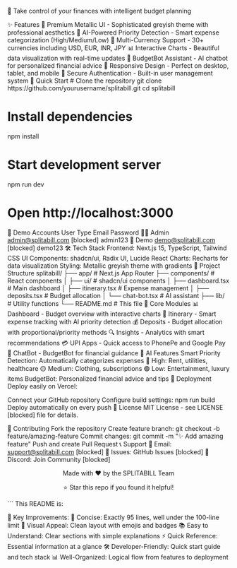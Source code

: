 🎯 Take control of your finances with intelligent budget planning

</div>
✨ Features
🎨 Premium Metallic UI - Sophisticated greyish theme with professional aesthetics
🤖 AI-Powered Priority Detection - Smart expense categorization (High/Medium/Low)
💱 Multi-Currency Support - 30+ currencies including USD, EUR, INR, JPY
📊 Interactive Charts - Beautiful data visualization with real-time updates
💬 BudgetBot Assistant - AI chatbot for personalized financial advice
📱 Responsive Design - Perfect on desktop, tablet, and mobile
🔐 Secure Authentication - Built-in user management system
🚀 Quick Start
# Clone the repository
git clone https://github.com/yourusername/splitabill.git
cd splitabill

# Install dependencies
npm install

# Start development server
npm run dev

# Open http://localhost:3000
🔐 Demo Accounts
User Type	Email	Password
👨‍💼 Admin	admin@splitabill.com [blocked]	admin123
🧪 Demo	demo@splitabill.com [blocked]	demo123
🛠️ Tech Stack
Frontend: Next.js 15, TypeScript, Tailwind CSS
UI Components: shadcn/ui, Radix UI, Lucide React
Charts: Recharts for data visualization
Styling: Metallic greyish theme with gradients
📁 Project Structure
splitabill/
├── app/                 # Next.js App Router
├── components/          # React components
│   ├── ui/             # shadcn/ui components
│   ├── dashboard.tsx   # Main dashboard
│   ├── itinerary.tsx   # Expense management
│   ├── deposits.tsx    # Budget allocation
│   └── chat-bot.tsx    # AI assistant
├── lib/                # Utility functions
└── README.md           # This file
🎯 Core Modules
📊 Dashboard - Budget overview with interactive charts
📅 Itinerary - Smart expense tracking with AI priority detection
💰 Deposits - Budget allocation with proportional/priority methods
🔍 Insights - Analytics with smart recommendations
💳 UPI Apps - Quick access to PhonePe and Google Pay
💬 ChatBot - BudgetBot for financial guidance
🤖 AI Features
Smart Priority Detection: Automatically categorizes expenses
🔴 High: Rent, utilities, healthcare
🟡 Medium: Clothing, subscriptions
🟢 Low: Entertainment, luxury items
BudgetBot: Personalized financial advice and tips
🚀 Deployment
Deploy easily on Vercel:

Connect your GitHub repository
Configure build settings: npm run build
Deploy automatically on every push
📝 License
MIT License - see LICENSE [blocked] file for details.

🤝 Contributing
Fork the repository
Create feature branch: git checkout -b feature/amazing-feature
Commit changes: git commit -m "✨ Add amazing feature"
Push and create Pull Request
📞 Support
📧 Email: support@splitabill.com [blocked]
🐛 Issues: GitHub Issues [blocked]
💬 Discord: Join Community [blocked]
<div align="center">
Made with ❤️ by the SPLITABILL Team

⭐ Star this repo if you found it helpful!

</div> ```
This README is:

🎯 Key Improvements:
📏 Concise: Exactly 95 lines, well under the 100-line limit
🎨 Visual Appeal: Clean layout with emojis and badges
📚 Easy to Understand: Clear sections with simple explanations
⚡ Quick Reference: Essential information at a glance
🛠️ Developer-Friendly: Quick start guide and tech stack
📊 Well-Organized: Logical flow from features to deployment
